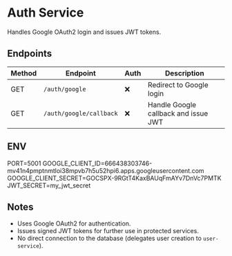 # Auth Service

Handles Google OAuth2 login and issues JWT tokens.

## Endpoints

| Method | Endpoint              | Auth | Description                 |
|--------|-----------------------|------|-----------------------------|
| GET    | `/auth/google`        | ❌   | Redirect to Google login    |
| GET    | `/auth/google/callback` | ❌ | Handle Google callback and issue JWT |

## ENV

PORT=5001
GOOGLE_CLIENT_ID=666438303746-mv41n4pmptnmtloi38mpvb7h5u52hpi6.apps.googleusercontent.com
GOOGLE_CLIENT_SECRET=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
JWT_SECRET=my_jwt_secret


## Notes

- Uses Google OAuth2 for authentication.
- Issues signed JWT tokens for further use in protected services.
- No direct connection to the database (delegates user creation to `user-service`).


